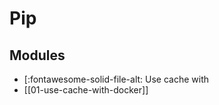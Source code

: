 Pip
===

Modules
---

- [:fontawesome-solid-file-alt: Use cache with
- [[01-use-cache-with-docker]]
